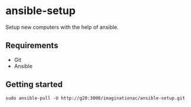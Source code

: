 # ansible-setup

Setup new computers with the help of ansible.

## Requirements
- Git
- Ansible

## Getting started
```shell
sudo ansible-pull -U http://g20:3000/imaginationac/ansible-setup.git
```
